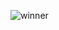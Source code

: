 ![winner](https://github.com/laser123495/winner_app/assets/113324470/c81d9533-e7d8-4704-bded-bc74f557daa4)
